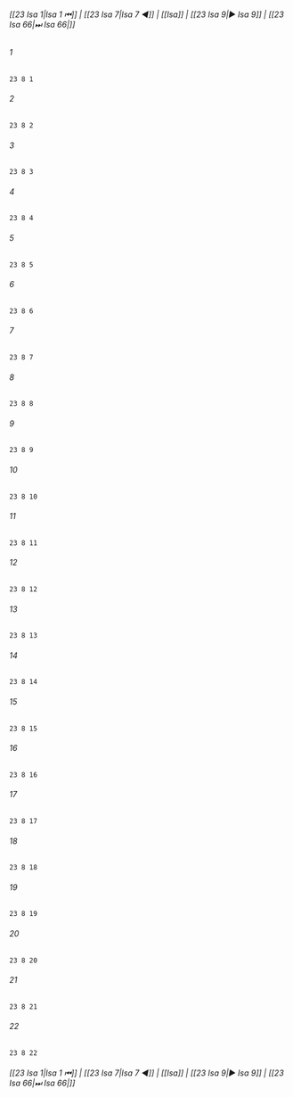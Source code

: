 
###### [[23 Isa 1|Isa 1 ⏮]] | [[23 Isa 7|Isa 7 ◀]] | [[Isa]] | [[23 Isa 9|▶ Isa 9]] | [[23 Isa 66|⏭ Isa 66|]]

###### 1
``` verse
23 8 1 
```
###### 2
``` verse
23 8 2 
```
###### 3
``` verse
23 8 3 
```
###### 4
``` verse
23 8 4 
```
###### 5
``` verse
23 8 5 
```
###### 6
``` verse
23 8 6 
```
###### 7
``` verse
23 8 7 
```
###### 8
``` verse
23 8 8 
```
###### 9
``` verse
23 8 9 
```
###### 10
``` verse
23 8 10 
```
###### 11
``` verse
23 8 11 
```
###### 12
``` verse
23 8 12 
```
###### 13
``` verse
23 8 13 
```
###### 14
``` verse
23 8 14 
```
###### 15
``` verse
23 8 15 
```
###### 16
``` verse
23 8 16 
```
###### 17
``` verse
23 8 17 
```
###### 18
``` verse
23 8 18 
```
###### 19
``` verse
23 8 19 
```
###### 20
``` verse
23 8 20 
```
###### 21
``` verse
23 8 21 
```
###### 22
``` verse
23 8 22 
```

###### [[23 Isa 1|Isa 1 ⏮]] | [[23 Isa 7|Isa 7 ◀]] | [[Isa]] | [[23 Isa 9|▶ Isa 9]] | [[23 Isa 66|⏭ Isa 66|]]

